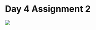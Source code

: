 # Day 4 Assignment 2
<a href="https://github.com/barisertugrul/JavaCampAssignments/tree/main/day4Assignment2">
  <img align="center" src="https://github-readme-stats.vercel.app/api/pin/?username=barisertugrul&show_owner=true&custom_title=Odevler&theme=vision-friendly-dark&repo=JavaCampAssignments" />
</a>